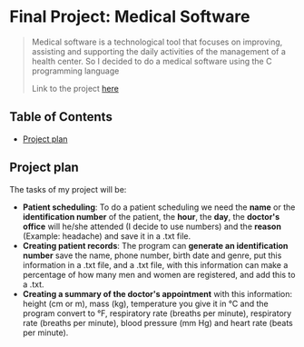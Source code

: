 # Final Project: Medical Software
>Medical software is a technological tool that focuses on improving, assisting and supporting the daily activities of the management of a health center. So I decided to do a medical software using the C programming language
>
>Link to the project [here](https://github.com/rulgamer03/C/tree/main/homework/finalproject)

## Table of Contents
* [Project plan](#Project-plan)
<!-- * [License](#license) -->

## Project plan
The tasks of my project will be:
* **Patient scheduling**: To do a patient scheduling we need the **name** or the **identification number** of the patient, the **hour**, the **day**, the **doctor's office** will he/she attended (I decide to use numbers) and the **reason** (Example:  headache) and save it in a .txt file.
* **Creating patient records**:  The program can **generate an identification number** save the name, phone number, birth date and genre, put this information in a .txt file, and a .txt file, with this information can make a percentage of how many men and women are registered, and add this to a .txt.
* **Creating a summary of the doctor's appointment** with this information: height (cm or m), mass (kg), temperature you give it in °C and the program convert to °F, respiratory rate (breaths per minute), respiratory rate (breaths per minute), blood pressure (mm Hg) and heart rate (beats per minute). 
